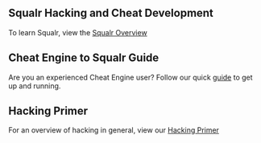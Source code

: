 ## Squalr Hacking and Cheat Development

To learn Squalr, view the [Squalr Overview](Squalr/Overview)

## Cheat Engine to Squalr Guide
Are you an experienced Cheat Engine user? Follow our quick [guide](CheatEngine/Overview) to get up and running.

## Hacking Primer

For an overview of hacking in general, view our [Hacking Primer](Primer/Overview)